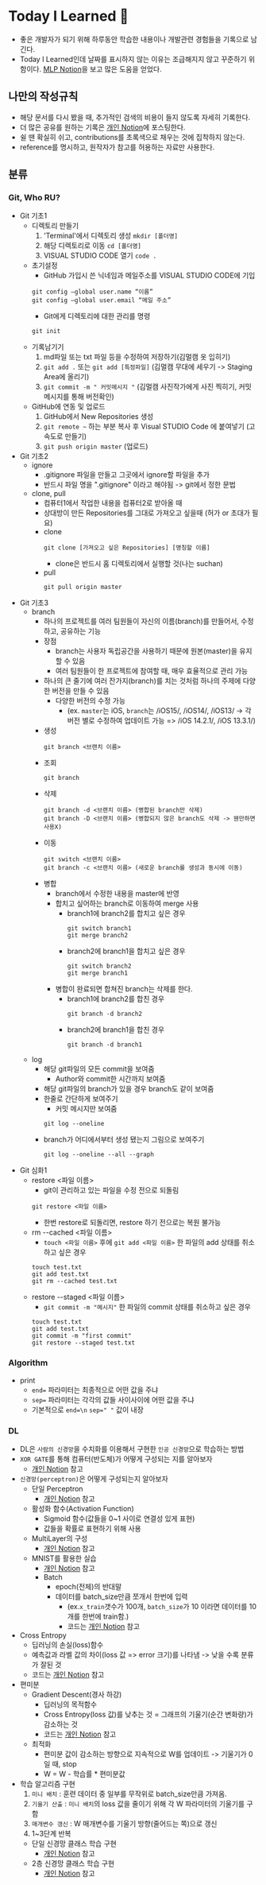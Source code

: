 # Today I Learned 📒
* 좋은 개발자가 되기 위해 하루동안 학습한 내용이나 개발관련 경험들을 기록으로 남긴다.
* Today I Learned인데 날짜를 표시하지 않는 이유는 조급해지지 않고 꾸준하기 위함이다.
[MLP Notion](https://hphk.notion.site/hphk/Git-1-_A-22-02-09-22-02-11-3f4afeb98f784b7ead4a82f5aebd86de)을 보고 많은 도움을 얻었다.

## 나만의 작성규칙
* 해당 문서를 다시 봤을 때, 추가적인 검색의 비용이 들지 않도록 자세히 기록한다.
* 더 많은 공유를 원하는 기록은 [개인 Notion](https://www.notion.so/1ea51850579a44e389baf074f68eaf8f)에 포스팅한다.
* 쉴 땐 확실히 쉬고, contributions를 초록색으로 채우는 것에 집착하지 않는다.
* reference를 명시하고, 원작자가 참고를 허용하는 자료만 사용한다.

## 분류
### Git, Who RU?
* Git 기초1
	* 디렉토리 만들기
		1. 'Terminal'에서 디렉토리 생성 `mkdir [폴더명]`
		2. 해당 디렉토리로 이동 `cd [폴더명]`
		3. VISUAL STUDIO CODE 열기 `code .`
	- 초기설정
		- GitHub 가입시 쓴 닉네임과 메일주소를 VISUAL STUDIO CODE에 기입
		```
		git config —global user.name “이름”
		git config —global user.email “메일 주소”
		```
		- Git에게 디렉토리에 대한 관리를 명령
		```
		git init
		```
	* 기록남기기
		1. md파일 또는 txt 파일 등을 수정하여 저장하기(김멀캠 옷 입히기)
		2. `git add .` 또는 `git add [특정파일]` (김멀캠 무대에 세우기 -> Staging Area에 올리기)
		3. `git commit -m " 커밋메시지 "` (김멀캠 사진작가에게 사진 찍히기, 커밋 메시지를 통해 버전확인)
	* GitHub에 연동 및 업로드
		1. GitHub에서 New Repositories 생성
		2. `git remote ~` 하는 부분 복사 후 Visual STUDIO Code 에 붙여넣기 (고속도로 만들기)
		3. `git push origin master` (업로드)
* Git 기초2
	* ignore
		* .gitignore 파일을 만들고 그곳에서 ignore할 파일을 추가
		* 반드시 파일 명을 ".gitignore" 이라고 해야됨 -> git에서 정한 문법
	* clone, pull
		- 컴퓨터1에서 작업한 내용을 컴퓨터2로 받아올 때
		* 상대방이 만든 Repositories를 그대로 가져오고 싶을때 (허가 or 초대가 필요)
		* clone
			```
			git clone [가져오고 싶은 Repositories] [명칭할 이름]
			```
			- clone은 반드시 홈 디렉토리에서 실행할 것(나는 suchan)
		- pull
			```
			git pull origin master
			```
- Git 기초3
	- branch
		- 하나의 프로젝트를 여러 팀원들이 자신의 이름(branch)를 만들어서, 수정하고, 공유하는 기능
		- 장점
			- branch는 사용자 독립공간을 사용하기 때문에 원본(master)을 유지할 수 있음
			- 여러 팀원들이 한 프로젝트에 참여할 때, 매우 효율적으로 관리 가능
		- 하나의 큰 줄기에 여러 잔가지(branch)를 치는 것처럼 하나의 주제에 다양한 버전을 만들 수 있음
			- 다양한 버전의 수정 가능
				- (ex. `master`는 iOS, `branch`는 /iOS15/, /iOS14/, /iOS13/ -> 각 버전 별로 수정하여 업데이트 가능 => /iOS 14.2.1/, /iOS 13.3.1/)
		- 생성
			```
			git branch <브랜치 이름>
			```
		- 조회
			```
			git branch
			```
		- 삭제
			```
			git branch -d <브랜치 이름> (병합된 branch만 삭제)
			git branch -D <브랜치 이름> (병합되지 않은 branch도 삭제 -> 웬만하면 사용X)
			```
		- 이동
			```
			git switch <브랜치 이름>
			git branch -c <브랜치 이름> (새로운 branch를 생성과 동시에 이동)
			```
		- 병합
			- branch에서 수정한 내용을 master에 반영
			- 합치고 싶어하는 branch로 이동하여 merge 사용
				- branch1에 branch2를 합치고 싶은 경우
					```
					git switch branch1
					git merge branch2
					```
				- branch2에 branch1을 합치고 싶은 경우
					```
					git switch branch2
					git merge branch1
					```
			- 병합이 완료되면 합쳐진 branch는 삭제를 한다.
				- branch1에 branch2를 합친 경우
					```
					git branch -d branch2
					```
				- branch2에 branch1을 합친 경우
					```
					git branch -d branch1
					```
	- log
		- 해당 git파일의 모든 commit을 보여줌
			- Author와 commit한 시간까지 보여줌
		- 해당 git파일의 branch가 있을 경우 branch도 같이 보여줌
		- 한줄로 간단하게 보여주기
			- 커밋 메시지만 보여줌
			```
			git log --oneline
			```
		- branch가 어디에서부터 생성 됐는지 그림으로 보여주기
			```
			git log --oneline --all --graph
			```
- Git 심화1
	- restore <파일 이름>
		- git이 관리하고 있는 파일을 수정 전으로 되돌림
		```
		git restore <파일 이름>
		```
		- 한번 restore로 되돌리면, restore 하기 전으로는 복원 불가능
	- rm --cached <파일 이름>
		- `touch <파일 이름>` 후에 `git add <파일 이름>` 한 파일의 add 상태를 취소하고 싶은 경우
		```
		touch test.txt
		git add test.txt
		git rm --cached test.txt
		```
	- restore --staged <파일 이름>
		- `git commit -m "메시지"` 한 파일의 commit 상태를 취소하고 싶은 경우
		```
		touch test.txt
		git add test.txt
		git commit -m "first commit"
		git restore --staged test.txt
		```
	
### Algorithm
- print
	- `end=` 파라미터는 최종적으로 어떤 값을 주냐
	- `sep=` 파라미터는 각각의 값들 사이사이에 어떤 값을 주냐
	- 기본적으로 `end=\n` `sep=" "` 값이 내장


### DL
* DL은 `사람의 신경망`을 수치화를 이용해서 구현한 `인공 신경망`으로 학습하는 방법
* `XOR GATE`를 통해 컴퓨터(반도체)가 어떻게 구성되는 지를 알아보자
	* [개인 Notion](https://www.notion.so/1ea51850579a44e389baf074f68eaf8f) 참고
* `신경망(perceptron)`은 어떻게 구성되는지 알아보자
	* 단일 Perceptron
		* [개인 Notion](https://www.notion.so/1ea51850579a44e389baf074f68eaf8f) 참고
	* 활성화 함수(Activation Function)
		* Sigmoid 함수(값들을 0~1 사이로 연결성 있게 표현)
		* 값들을 확률로 표현하기 위해 사용
	* MultiLayer의 구성
		* [개인 Notion](https://www.notion.so/1ea51850579a44e389baf074f68eaf8f) 참고
	* MNIST를 활용한 실습
		* [개인 Notion](https://www.notion.so/1ea51850579a44e389baf074f68eaf8f) 참고
		* Batch
			* epoch(전체)의 반대말
			* 데이터를 batch_size만큼 쪼개서 한번에 입력
				* (ex.`x_train`갯수가 100개, `batch_size`가 10 이라면 데이터를 10개를 한번에 train함.)
				* 코드는 [개인 Notion](https://www.notion.so/1ea51850579a44e389baf074f68eaf8f) 참고
* Cross Entropy
	* 딥러닝의 손실(loss)함수
	* 예측값과 라벨 값의 차이(loss 값 => error 크기)를 나타냄 -> 낮을 수록 분류가 잘된 것
	* 코드는 [개인 Notion](https://www.notion.so/1ea51850579a44e389baf074f68eaf8f) 참고
* 편미분
	* Gradient Descent(경사 하강)
		* 딥러닝의 목적함수
		* Cross Entropy(loss 값)를 낮추는 것 = 그래프의 기울기(순간 변화량)가 감소하는 것
		* 코드는 [개인 Notion](https://www.notion.so/1ea51850579a44e389baf074f68eaf8f) 참고
	* 최적화
		* 편미분 값이 감소하는 방향으로 지속적으로 W를 업데이트 -> 기울기가 0일 때, stop
		* W = W - 학습률 * 편미분값
* 학습 알고리즘 구현
	1. `미니 배치` : 훈련 데이터 중 일부를 무작위로 batch_size만큼 가져옴.
	2. `기울기 산출` : `미니 배치`의 loss 값을 줄이기 위해 각 W 파라미터의 기울기를 구함
	3. `매개변수 갱신` : W 매개변수를 기울기 방향(줄어드는 쪽)으로 갱신
	4. 1~3단계 반복
	* 단일 신경망 클래스 학습 구현
		- [개인 Notion](https://www.notion.so/1ea51850579a44e389baf074f68eaf8f) 참고
	* 2층 신경망 클래스 학습 구현
		- [개인 Notion](https://www.notion.so/1ea51850579a44e389baf074f68eaf8f) 참고

